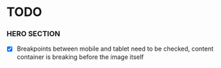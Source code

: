 # TODO

### HERO SECTION

- [x] Breakpoints between mobile and tablet need to be checked, content container is breaking before the image itself